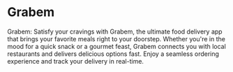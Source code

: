 # Grabem
Grabem: Satisfy your cravings with Grabem, the ultimate food delivery app that brings your favorite meals right to your doorstep. Whether you're in the mood for a quick snack or a gourmet feast, Grabem connects you with local restaurants and delivers delicious options fast. Enjoy a seamless ordering experience and track your delivery in real-time.
